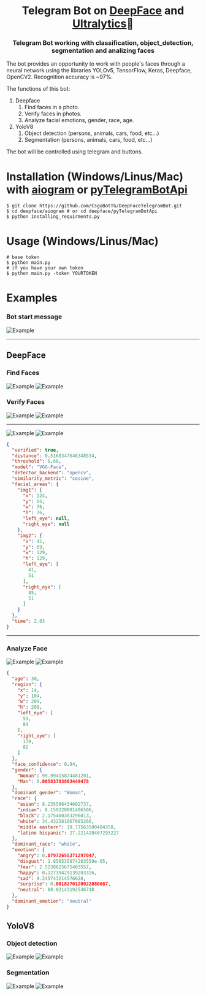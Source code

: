 <h1 align="center">Telegram Bot on <a href="https://github.com/serengil/deepface" target="_blank"><u><b>DeepFace</b></u></a> and <a href="https://github.com/ultralytics/ultralytics"><u><b>Ultralytics</b></u></a>🤖</h1>

<h3 align="center">Telegram Bot working with classification, object_detection, segmentation and analizing faces</h3>


The bot provides an opportunity to work with people's faces through a neural network using the libraries YOLOv5, TensorFlow, Keras, Deepface, OpenCV2. Recognition accuracy is ~97%.

The functions of this bot:
1. Deepface
   1. Find faces in a photo.
   2. Verify faces in photos.
   3. Analyze facial emotions, gender, race, age.
2. YoloV8
   1. Object detection (persons, animals, cars, food, etc...)
   2. Segmentation (persons, animals, cars, food, etc...)

The bot will be controlled using telegram and buttons.



# Installation (Windows/Linus/Mac) with <a href="https://github.com/aiogram/aiogram"><u><b>aiogram</b></u></a> or <a href="https://github.com/eternnoir/pyTelegramBotAPI"><u><b>pyTelegramBotApi</b></u></a>
```shell
$ git clone https://github.com/CsgoBotTG/DeepFaceTelegramBot.git
$ cd deepface/aiogram # or cd deepface/pyTelegramBotApi
$ python installing_requirments.py
```

# Usage (Windows/Linus/Mac)
```shell
# base token
$ python main.py
# if you have your own token
$ python main.py -token YOURTOKEN
```


# Examples
### Bot start message
![Example](images/start.jpg) 
___
## DeepFace
### Find Faces
![Example](images/Volleyball.jpg)
![Example](images/Volleyball_result.jpg)
### Verify Faces
![Example](images/Harry1.jpg)
![Example](images/Harry2.jpg)
_____
![Example](images/Harry1_result.jpg)
![Example](images/Harry2_result.jpg)
```json
{
  "verified": true,
  "distance": 0.5168347646348534,
  "threshold": 0.68,
  "model": "VGG-Face",
  "detector_backend": "opencv",
  "similarity_metric": "cosine",
  "facial_areas": {
    "img1": {
      "x": 124,
      "y": 66,
      "w": 76,
      "h": 76,
      "left_eye": null,
      "right_eye": null
    },
    "img2": {
      "x": 41,
      "y": 69,
      "w": 129,
      "h": 129,
      "left_eye": [
        41,
        51
      ],
      "right_eye": [
        85,
        51
      ]
    }
  },
  "time": 2.03
}
```
______
### Analyze Face
![Example](images/Emotion.png)
![Example](images/Emotion_result.jpg)
```json
{
  "age": 30,
  "region": {
    "x": 14,
    "y": 104,
    "w": 209,
    "h": 209,
    "left_eye": [
      59,
      84
    ],
    "right_eye": [
      139,
      82
    ]
  },
  "face_confidence": 0.94,
  "gender": {
    "Woman": 99.99415874481201,
    "Man": 0.00583783803449478
  },
  "dominant_gender": "Woman",
  "race": {
    "asian": 8.235586434602737,
    "indian": 8.159320801496506,
    "black": 2.175460383296013,
    "white": 34.432581067085266,
    "middle eastern": 19.77563500404358,
    "latino hispanic": 27.221420407295227
  },
  "dominant_race": "white",
  "emotion": {
    "angry": 0.07972655371297047,
    "disgust": 1.850535874203559e-05,
    "fear": 2.5238615675403557,
    "happy": 0.12739429139203326,
    "sad": 9.245743214576628,
    "surprise": 0.0018270120922080687,
    "neutral": 88.02143192546748
  },
  "dominant_emotion": "neutral"
}
```
## YoloV8
### Object detection
![Example](images/obj_detect.jpg)
![Example](images/obj_detect_result.jpg)
### Segmentation
![Example](images/Town.jpg)
![Example](images/Town_result.jpg)
